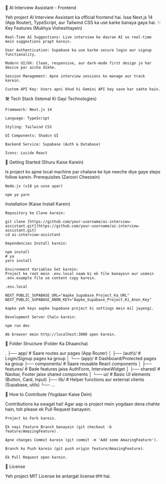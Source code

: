 🤖 AI Interview Assistant - Frontend

Yeh project AI Interview Assistant ka official frontend hai. Isse Next.js 14 (App Router), TypeScript, aur Tailwind CSS ka use karke banaya gaya hai.
✨ Key Features (Mukhya Visheshtayein)

    Real-Time AI Suggestions: Live interview ke dauran AI se real-time mein suggestions prapt karein.

    User Authentication: Supabase ka use karke secure login aur signup functionality.

    Modern UI/UX: Clean, responsive, aur dark-mode first design jo har device par accha dikhe.

    Session Management: Apne interview sessions ko manage aur track karein.

    Custom API Key: Users apni khud ki Gemini API key save kar sakte hain.

🛠️ Tech Stack (Istemal Ki Gayi Technologies)

    Framework: Next.js 14

    Language: TypeScript

    Styling: Tailwind CSS

    UI Components: Shadcn UI

    Backend Service: Supabase (Auth & Database)

    Icons: Lucide React

🚀 Getting Started (Shuru Kaise Karein)

Is project ko apne local machine par chalane ke liye neeche diye gaye steps follow karein.
Prerequisites (Zaroori Cheezein)

    Node.js (v18 ya usse upar)

    npm ya yarn

Installation (Kaise Install Karein)

    Repository ko Clone karein:

    git clone [https://github.com/your-username/ai-interview-assistant.git](https://github.com/your-username/ai-interview-assistant.git)
    cd ai-interview-assistant

    Dependencies Install karein:

    npm install
    # ya
    yarn install

    Environment Variables Set karein:
    Project ke root mein .env.local naam ki ek file banayein aur usmein .env.example file se content copy karein.

    .env.local

    NEXT_PUBLIC_SUPABASE_URL="Aapke_Supabase_Project_Ka_URL"
    NEXT_PUBLIC_SUPABASE_ANON_KEY="Aapke_Supabase_Project_Ki_Anon_Key"

    Aapko yeh keys aapke Supabase project ki settings mein mil jayengi.

    Development Server Chalu karein:

    npm run dev

    Ab browser mein http://localhost:3000 open karein.

📁 Folder Structure (Folder Ka Dhaancha)

.
├── app/              # Saare routes aur pages (App Router)
│   ├── (auth)/       # Login/Signup pages ka group
│   └── (app)/        # Dashboard/Protected pages ka group
├── components/       # Saare reusable React components
│   ├── features/     # Bade features jaise AuthForm, InterviewWidget
│   ├── shared/       # Navbar, Footer jaise shared components
│   └── ui/           # Basic UI elements (Button, Card, Input)
├── lib/              # Helper functions aur external clients (Supabase, utils)
└── ...

🤝 How to Contribute (Yogdaan Kaise Dein)

Contributions ka swagat hai! Agar aap is project mein yogdaan dena chahte hain, toh please ek Pull Request banayein.

    Project ko Fork karein.

    Ek nayi Feature Branch banayein (git checkout -b feature/AmazingFeature).

    Apne changes Commit karein (git commit -m 'Add some AmazingFeature').

    Branch ko Push karein (git push origin feature/AmazingFeature).

    Ek Pull Request open karein.

📜 License

Yeh project MIT License ke antargat license प्राप्त hai.